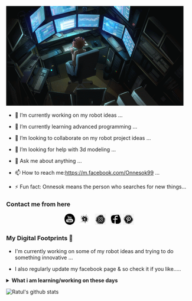 <img src="https://github.com/Onnesok/Onnesok/blob/master/github1.gif">


<!--
**Onnesok/Onnesok** is a ✨ _special_ ✨ repository because its `README.md` (this file) appears on your GitHub profile.

Here are some ideas to get you started:
-->

- 🔭 I’m currently working on my robot ideas  ...
- 🌱 I’m currently learning advanced programming ...
- 👯 I’m looking to collaborate on my robot project ideas ...
- 🤔 I’m looking for help with 3d modeling ...
- 💬 Ask me about anything ...
- 📫 How to reach me:https://m.facebook.com/Onnesok99 ...

- ⚡ Fun fact: Onnesok means the person who searches for new things...


### Contact me from here

<p align='center'>
<a href="https://www.youtube.com/Onnesok"><img height="30" src="https://github.com/Onnesok/Onnesok/blob/master/youtube.png" raw=true"></a>&nbsp;&nbsp;
<a href="https://twitter.com/"><img height="30" src="https://github.com/Onnesok/Onnesok/blob/master/twitter.png" raw=true"></a>&nbsp;&nbsp;
<a href="https://www.instagram.com/Onnesok/"><img height="30" src="https://github.com/Onnesok/Onnesok/blob/master/instagram.png" raw=true"></a>&nbsp;&nbsp;
<a href="https://www.facebook.com/Onnesok99/"><img height="30" src="https://github.com/Onnesok/Onnesok/blob/master/facebook_logo.png" raw=true"></a>
<a href="https://www.pinterest.com/ratulhasan94/"><img height="30" src="https://github.com/Onnesok/Onnesok/blob/master/pinterest.png" raw=true"></a>
</p>

### My Digital Footprints 🌱

- I'm currently working on some of my robot ideas and trying to do something innovative ...

- I also regularly update my facebook page & so check it if you like.....


<details>
 <summary><strong>What i am learning/working on these days</strong></summary>
   - python <br/>
   - Working with micro-processors <br/>
   - Building something awesome <br/>
   - making Youtube video'es <br/>
</details>

![Ratul's github stats](https://github-readme-stats.vercel.app/api?username=Onnesok&hide=contribs,prs&show_icons=true&hide_border=true&title_color=000)
